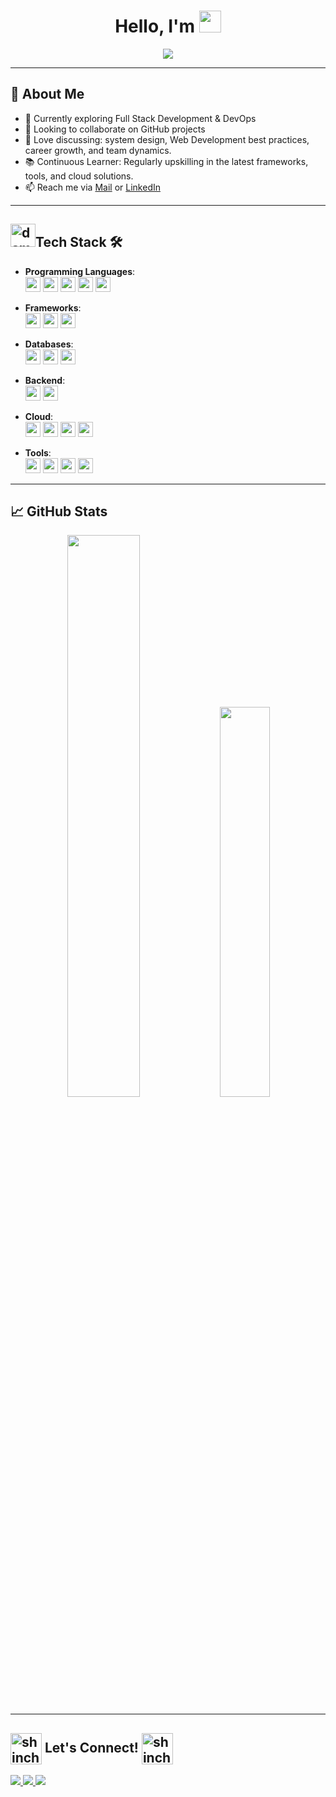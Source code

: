 <h1 align="center">Hello, I'm 
  <img src="https://media.giphy.com/media/hvRJCLFzcasrR4ia7z/giphy.gif" width="35">
</h1>

<p align="center">
  <img src="https://readme-typing-svg.herokuapp.com?font=Time+New+Roman&size=30&color=00BFFF&center=true&vCenter=true&width=600&height=45&lines=Ayush+Aggarwal+💻;Full+Stack+Developer;DevOps+Explorer;Web+Development+Enthusiast;Active+Learner+🚀" />
</p>

---

## 🧠 About Me  

- 🌱 Currently exploring Full Stack Development & DevOps  
- 🤝 Looking to collaborate on GitHub projects  
- 💬 Love discussing: system design, Web Development best practices, career growth, and team dynamics.
- 📚 Continuous Learner: Regularly upskilling in the latest frameworks, tools, and cloud solutions.
- 📫 Reach me via [Mail](mailto:ayushaggarwal42003@gmail.com) or [LinkedIn](https://www.linkedin.com/in/ayush-aggarwal-2400b4234/)

---

## <img alt="dsmark" height="37px" width="40px" src="https://c.tenor.com/P7zWdgA3E2EAAAAi/spunchbob-the-g.gif"/>Tech Stack 🛠️ 

- **Programming Languages**:  
  <img src="https://cdn.jsdelivr.net/gh/devicons/devicon/icons/javascript/javascript-original.svg" width="24" /> 
  <img src="https://cdn.jsdelivr.net/gh/devicons/devicon/icons/java/java-original.svg" width="24" />
  <img src="https://cdn.jsdelivr.net/gh/devicons/devicon/icons/typescript/typescript-original.svg" width="24" />
  <img src="https://cdn.jsdelivr.net/gh/devicons/devicon/icons/php/php-original.svg" width="24" />
  <img src="https://cdn.jsdelivr.net/gh/devicons/devicon/icons/mysql/mysql-original.svg" width="24" /> <!-- SQL rep -->

- **Frameworks**:  
  <img src="https://cdn.jsdelivr.net/gh/devicons/devicon/icons/react/react-original.svg" width="24" />
  <img src="https://cdn.jsdelivr.net/gh/devicons/devicon/icons/django/django-plain.svg" width="24" />
  <img src="https://cdn.jsdelivr.net/gh/devicons/devicon/icons/express/express-original.svg" width="24" />
  
- **Databases**:  
  <img src="https://cdn.jsdelivr.net/gh/devicons/devicon/icons/mongodb/mongodb-original.svg" width="24" />
  <img src="https://cdn.jsdelivr.net/gh/devicons/devicon/icons/mysql/mysql-original.svg" width="24" />
  <img src="https://cdn.jsdelivr.net/gh/devicons/devicon/icons/firebase/firebase-plain.svg" width="24" /> 

- **Backend**:  
  <img src="https://cdn.jsdelivr.net/gh/devicons/devicon/icons/nodejs/nodejs-original.svg" width="24" />
  <img src="https://cdn.jsdelivr.net/gh/devicons/devicon/icons/express/express-original.svg" width="24" />

- **Cloud**:  
  <img src="https://cdn.jsdelivr.net/gh/devicons/devicon/icons/githubactions/githubactions-original.svg" width="24" /> <!-- CI/CD rep -->
  <img src="https://cdn.jsdelivr.net/gh/devicons/devicon/icons/terraform/terraform-original.svg" width="24" />
  <img src="https://cdn.jsdelivr.net/gh/devicons/devicon/icons/amazonwebservices/amazonwebservices-original.svg" width="24" />
  <img src="https://cdn.jsdelivr.net/gh/devicons/devicon/icons/docker/docker-original.svg" width="24" />

- **Tools**:  
  <img src="https://cdn.jsdelivr.net/gh/devicons/devicon/icons/git/git-original.svg" width="24" />
  <img src="https://cdn.jsdelivr.net/gh/devicons/devicon/icons/github/github-original.svg" width="24" />
  <img src="https://cdn.jsdelivr.net/gh/devicons/devicon/icons/vscode/vscode-original.svg" width="24" />
  <img src="https://cdn.jsdelivr.net/gh/devicons/devicon/icons/postman/postman-original.svg" width="24" />
  
---

## 📈 GitHub Stats

<div align="center">
  <img src="https://github-readme-stats.vercel.app/api?username=Ayush40&count_private=true&show_icons=true&theme=tokyonight&hide_border=true" width="48%" />
  <img src="https://github-readme-stats.vercel.app/api/top-langs/?username=Ayush40&layout=compact&theme=tokyonight&hide_border=true" width="40%" />
</div>

---


## <img alt="shinchan" align="center" height="50px" width="50px" src="https://media1.giphy.com/media/eNvPo1OAXVpZsSIUXU/giphy.gif?cid=6c09b952ethuniw6991gxumaegdigytnytcop1hiikx3h24j&ep=v1_stickers_related&rid=giphy.gif&ct=s"/> Let's Connect! <img alt="shinchan" align="center" height="50px" width="50px" src="https://media1.giphy.com/media/eNvPo1OAXVpZsSIUXU/giphy.gif?cid=6c09b952ethuniw6991gxumaegdigytnytcop1hiikx3h24j&ep=v1_stickers_related&rid=giphy.gif&ct=s"/>
<p align="left">
  <a href="https://www.linkedin.com/in/ayush-aggarwal-2400b4234/" target="_blank">
    <img src="https://img.shields.io/badge/linkedin-%2300acee.svg?color=0A66C2&style=for-the-badge&logo=linkedin&logoColor=white" />
  </a>
  <a href="mailto:ayushaggarwal42003@gmail.com" target="_blank">
    <img src="https://img.shields.io/badge/gmail-%23D14836.svg?style=for-the-badge&logo=gmail&logoColor=white" />
  </a>
  <a href="https://www.youtube.com/@techlab4" target="_blank">
    <img src="https://img.shields.io/badge/youtube-%23FF0000.svg?style=for-the-badge&logo=youtube&logoColor=white" />
  </a>
</p>
